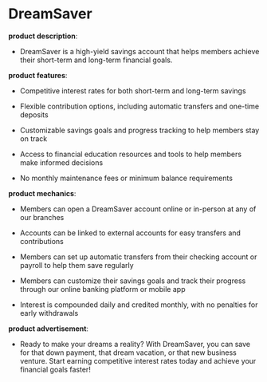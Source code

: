# DreamSaver

**product description**: 

- DreamSaver is a high-yield savings account that helps members achieve their short-term and long-term financial goals.

**product features**: 

- Competitive interest rates for both short-term and long-term savings

- Flexible contribution options, including automatic transfers and one-time deposits

- Customizable savings goals and progress tracking to help members stay on track

- Access to financial education resources and tools to help members make informed decisions

- No monthly maintenance fees or minimum balance requirements

**product mechanics**: 

- Members can open a DreamSaver account online or in-person at any of our branches

- Accounts can be linked to external accounts for easy transfers and contributions

- Members can set up automatic transfers from their checking account or payroll to help them save regularly

- Members can customize their savings goals and track their progress through our online banking platform or mobile app

- Interest is compounded daily and credited monthly, with no penalties for early withdrawals

**product advertisement**: 

- Ready to make your dreams a reality? With DreamSaver, you can save for that down payment, that dream vacation, or that new business venture. Start earning competitive interest rates today and achieve your financial goals faster!

